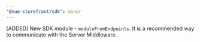 ```yaml
---
"@vue-storefront/sdk": minor
---
```


[ADDED] New SDK module - `moduleFromEndpoints`. It is a recommended way to communicate with the Server Middleware.
